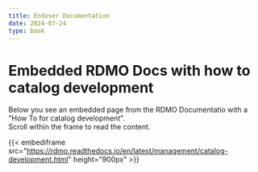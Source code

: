 ```yaml
---
title: Enduser Documentation
date: 2024-07-24
type: book
---    
```


# Embedded RDMO Docs with how to catalog development

Below you see an embedded page from the RDMO Documentatio with a "How To for catalog development".  
Scroll within the frame to read the content.

{{< embediframe src="https://rdmo.readthedocs.io/en/latest/management/catalog-development.html" height="900px" >}}
